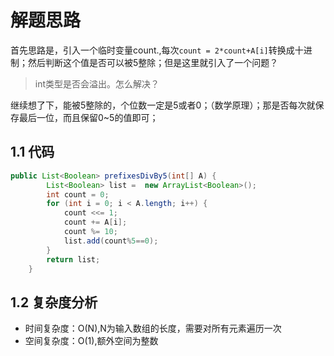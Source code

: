 # 解题思路

首先思路是，引入一个临时变量count.,每次`count = 2*count+A[i]`转换成十进制；然后判断这个值是否可以被5整除；但是这里就引入了一个问题？

> int类型是否会溢出。怎么解决？

继续想了下，能被5整除的，个位数一定是5或者0；（数学原理）；那是否每次就保存最后一位，而且保留0~5的值即可；



## 1.1 代码

```java
public List<Boolean> prefixesDivBy5(int[] A) {
		List<Boolean> list =  new ArrayList<Boolean>();
		int count = 0;
		for (int i = 0; i < A.length; i++) {
			count <<= 1;
            count += A[i];
            count %= 10;
			list.add(count%5==0);
		}
		return list;
    }
```

## 1.2 复杂度分析

* 时间复杂度：O(N),N为输入数组的长度，需要对所有元素遍历一次
* 空间复杂度：O(1),额外空间为整数